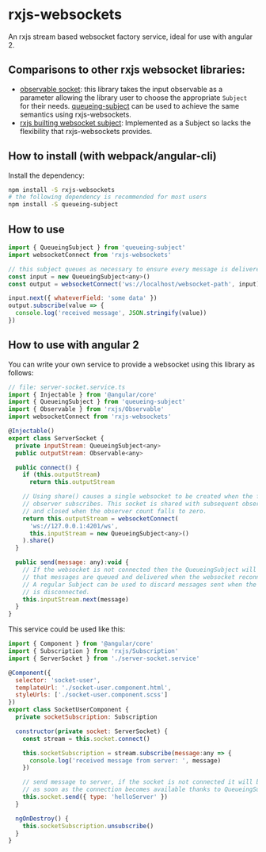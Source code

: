 # rxjs-websockets

An rxjs stream based websocket factory service, ideal for use with angular 2.

## Comparisons to other rxjs websocket libraries:

 * [observable socket](https://github.com/killtheliterate/observable-socket): this library takes the input observable as a parameter allowing the library user to choose the appropriate `Subject` for their needs. [queueing-subject](https://github.com/ohjames/queueing-subject) can be used to achieve the same semantics using rxjs-websockets.
 * [rxjs builting websocket subject](https://github.com/ReactiveX/rxjs/blob/next/src/observable/dom/webSocket.ts): Implemented as a Subject so lacks the flexibility that rxjs-websockets provides.

## How to install (with webpack/angular-cli)

Install the dependency:

```bash
npm install -S rxjs-websockets
# the following dependency is recommended for most users
npm install -S queueing-subject
```

## How to use

```javascript
import { QueueingSubject } from 'queueing-subject'
import websocketConnect from 'rxjs-websockets'

// this subject queues as necessary to ensure every message is delivered
const input = new QueueingSubject<any>()
const output = websocketConnect('ws://localhost/websocket-path', input)

input.next({ whateverField: 'some data' })
output.subscribe(value => {
  console.log('received message', JSON.stringify(value))
})
```

## How to use with angular 2

You can write your own service to provide a websocket using this library as follows:

```javascript
// file: server-socket.service.ts
import { Injectable } from '@angular/core'
import { QueueingSubject } from 'queueing-subject'
import { Observable } from 'rxjs/Observable'
import websocketConnect from 'rxjs-websockets'

@Injectable()
export class ServerSocket {
  private inputStream: QueueingSubject<any>
  public outputStream: Observable<any>

  public connect() {
    if (this.outputStream)
      return this.outputStream

    // Using share() causes a single websocket to be created when the first
    // observer subscribes. This socket is shared with subsequent observers
    // and closed when the observer count falls to zero.
    return this.outputStream = websocketConnect(
      'ws://127.0.0.1:4201/ws',
      this.inputStream = new QueueingSubject<any>()
    ).share()
  }

  public send(message: any):void {
    // If the websocket is not connected then the QueueingSubject will ensure
    // that messages are queued and delivered when the websocket reconnects.
    // A regular Subject can be used to discard messages sent when the websocket
    // is disconnected.
    this.inputStream.next(message)
  }
}
```

This service could be used like this:

```javascript
import { Component } from '@angular/core'
import { Subscription } from 'rxjs/Subscription'
import { ServerSocket } from './server-socket.service'

@Component({
  selector: 'socket-user',
  templateUrl: './socket-user.component.html',
  styleUrls: ['./socket-user.component.scss']
})
export class SocketUserComponent {
  private socketSubscription: Subscription

  constructor(private socket: ServerSocket) {
    const stream = this.socket.connect()

    this.socketSubscription = stream.subscribe(message:any => {
      console.log('received message from server: ', message)
    })

    // send message to server, if the socket is not connected it will be sent
    // as soon as the connection becomes available thanks to QueueingSubject
    this.socket.send({ type: 'helloServer' })
  }

  ngOnDestroy() {
    this.socketSubscription.unsubscribe()
  }
}
```
